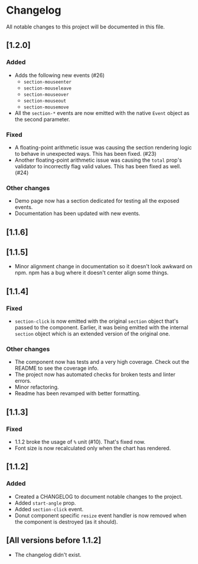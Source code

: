 # Changelog

All notable changes to this project will be documented in this file.

## [1.2.0]

### Added

- Adds the following new events (#26)
  - `section-mouseenter`
  - `section-mouseleave`
  - `section-mouseover`
  - `section-mouseout`
  - `section-mousemove`
- All the `section-*` events are now emitted with the native `Event` object as the second parameter.

### Fixed

- A floating-point arithmetic issue was causing the section rendering logic to behave in unexpected ways. This has been fixed. (#23)
- Another floating-point arithmetic issue was causing the `total` prop's validator to incorrectly flag valid values. This has been fixed as well. (#24)

### Other changes

- Demo page now has a section dedicated for testing all the exposed events.
- Documentation has been updated with new events.

## [1.1.6]
## [1.1.5]

- Minor alignment change in documentation so it doesn't look awkward on npm. npm has a bug where it doesn't center align some things.

## [1.1.4]

### Fixed

- `section-click` is now emitted with the original `section` object that's passed to the component. Earlier, it was being emitted with the internal `section` object which is an extended version of the original one.

### Other changes

- The component now has tests and a very high coverage. Check out the README to see the coverage info.
- The project now has automated checks for broken tests and linter errors.
- Minor refactoring.
- Readme has been revamped with better formatting.

## [1.1.3]

### Fixed

- 1.1.2 broke the usage of `%` unit (#10). That's fixed now.
- Font size is now recalculated only when the chart has rendered.


## [1.1.2]

### Added

- Created a CHANGELOG to document notable changes to the project.
- Added `start-angle` prop.
- Added `section-click` event.
- Donut component specific `resize` event handler is now removed when the component is destroyed (as it should).


## [All versions before 1.1.2]

- The changelog didn't exist.
